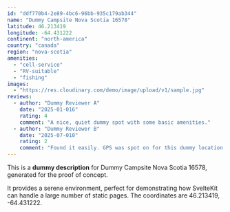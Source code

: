 ```yaml
---
id: "ddf770b4-2e89-4bc6-96bb-935c179ab344"
name: "Dummy Campsite Nova Scotia 16578"
latitude: 46.213419
longitude: -64.431222
continent: "north-america"
country: "canada"
region: "nova-scotia"
amenities:
  - "cell-service"
  - "RV-suitable"
  - "fishing"
images:
  - "https://res.cloudinary.com/demo/image/upload/v1/sample.jpg"
reviews:
  - author: "Dummy Reviewer A"
    date: "2025-01-016"
    rating: 4
    comment: "A nice, quiet dummy spot with some basic amenities."
  - author: "Dummy Reviewer B"
    date: "2025-07-010"
    rating: 2
    comment: "Found it easily. GPS was spot on for this dummy location."
---
```


This is a **dummy description** for Dummy Campsite Nova Scotia 16578, generated for the proof of concept.

It provides a serene environment, perfect for demonstrating how SvelteKit can handle a large number of static pages. The coordinates are 46.213419, -64.431222.
